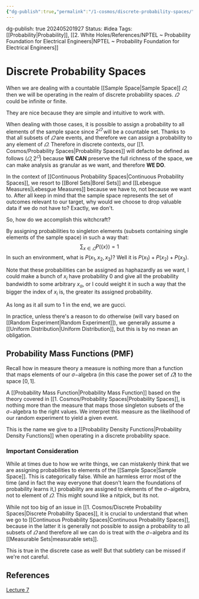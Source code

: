 ```yaml
---
{"dg-publish":true,"permalink":"/1-cosmos/discrete-probability-spaces/"}
---
```


dg-publish: true
202405201927
Status: #idea
Tags: [[Probability\|Probability]], [[2. White Holes/References/NPTEL ~ Probability Foundation for Electrical Engineers\|NPTEL ~ Probability Foundation for Electrical Engineers]]
# Discrete Probability Spaces
When we are dealing with a countable [[Sample Space\|Sample Space]] $\varOmega$, then we will be operating in the realm of discrete probability spaces. $\varOmega$ could be infinite or finite.

They are nice because they are simple and intuitive to work with.

When dealing with those cases, it is possible to assign a probability to all elements of the sample space since $2^\varOmega$ will be a countable set. Thanks to that all subsets of $\varOmega$ are events, and therefore we can assign a probability to any element of $\varOmega$. Therefore in discrete contexts, our [[1. Cosmos/Probability Spaces\|Probability Spaces]] will defacto be defined as follows $(\varOmega, 2^\varOmega)$ because **WE CAN** preserve the full richness of the space, we can make analysis as granular as we want, and therefore **WE DO**.

In the context of [[Continuous Probability Spaces\|Continuous Probability Spaces]], we resort to [[Borel Sets\|Borel Sets]] and [[Lebesgue Measures\|Lebesgue Measures]] because we have to, not because we want to. After all keep in mind that the sample space represents the set of outcomes relevant to our target, why would we choose to drop valuable data if we do not have to? Exactly, we don't.

So, how do we accomplish this witchcraft?

By assigning probabilities to singleton elements (subsets containing single elements of the sample space) in such a way that:
$$
\sum_{x\in\varOmega} P(\{x\}) = 1 
$$
In such an environment, what is $P({x_1, x_2, x_3})$? Well it is $P({x_1})+P({x_2})+P({x_3})$. 

Note that these probabilities can be assigned as haphazardly as we want, I could make a bunch of $x_i$ have probability $0$ and give all the probability bandwidth to some arbitrary $x_\alpha$, or I could weight it in such a way that the bigger the index of $x_i$ is, the greater its assigned probability. 

As long as it all sum to $1$ in the end, we are gucci.

In practice, unless there's a reason to do otherwise (will vary based on [[Random Experiment\|Random Experiment]]), we generally assume a [[Uniform Distribution\|Uniform Distribution]], but this is by no mean an obligation. 

## Probability Mass Functions (PMF)
Recall how in measure theory a measure is nothing more than a function that maps elements of our $\sigma-$algebra (in this case the power set of $\varOmega$) to the space $[0,1]$.

A [[Probability Mass Function\|Probability Mass Function]] based on the theory covered in [[1. Cosmos/Probability Spaces\|Probability Spaces]], is nothing more than the measure that maps those singleton subsets of the $\sigma-$algebra to the right values. We interpret this measure as the likelihood of our random experiment to yield a given event.

This is the name we give to a [[Probability Density Functions\|Probability Density Functions]] when operating in a discrete probability space.

### Important Consideration
While at times due to how we write things, we can mistakenly think that we are assigning probabilities to elements of the [[Sample Space\|Sample Space]]. This is categorically false. While an harmless error most of the time (and in fact the way everyone that doesn't learn the foundations of probability learns it,) probability are assigned to elements of the $\sigma-$algebra, not to element of $\varOmega$. This might sound like a nitpick, but its not.

While not too big of an issue in [[1. Cosmos/Discrete Probability Spaces\|Discrete Probability Spaces]], it is crucial to understand that when we go to [[Continuous Probability Spaces\|Continuous Probability Spaces]], because in the latter it is generally not possible to assign a probability to all subsets of $\varOmega$ and therefore all we can do is treat with the $\sigma-$algebra and its [[Measurable Sets\|measurable sets]].

This is true in the discrete case as well! But that subtlety can be missed if we're not careful.
## References
[Lecture 7](https://www.youtube.com/watch?v=PseYlBGV_00&list=PLbMVogVj5nJQqGHrpAloTec_lOKsG-foc&index=7)